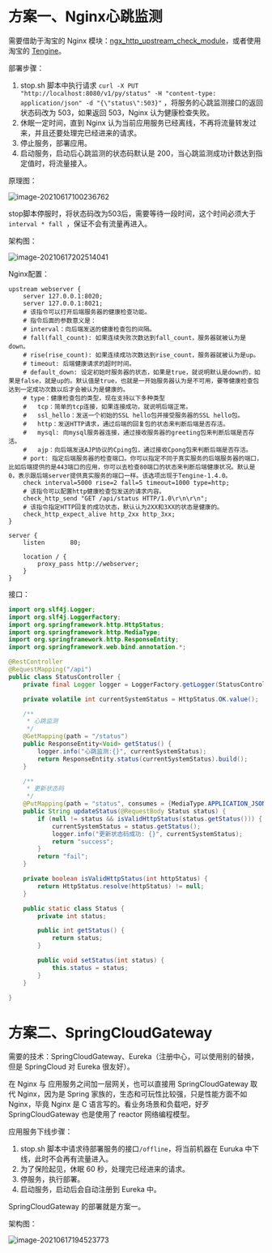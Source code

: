 # 方案一、Nginx心跳监测

需要借助于淘宝的 Nginx 模块：[ngx_http_upstream_check_module](http://tengine.taobao.org/document_cn/http_upstream_check_cn.html)，或者使用淘宝的 [Tengine](http://tengine.taobao.org/)。

部署步骤：

1. stop.sh 脚本中执行请求 `curl -X PUT "http://localhost:8080/v1/py/status" -H "content-type: application/json" -d "{\"status\":503}"` ，将服务的心跳监测接口的返回状态码改为 503，如果返回 503，Nginx 认为健康检查失败。
2. 休眠一定时间，直到 Nginx 认为当前应用服务已经离线，不再将流量转发过来，并且还要处理完已经进来的请求。
3. 停止服务，部署应用。
4. 启动服务，启动后心跳监测的状态码默认是 200，当心跳监测成功计数达到指定值时，将流量接入。

原理图：

![image-20210617100236762](http://snail-resources.oss-cn-beijing.aliyuncs.com/1623895357.6439402xtrbMcC9yf.png)

stop脚本停服时，将状态码改为503后，需要等待一段时间，这个时间必须大于 `interval * fall `，保证不会有流量再进入。

架构图：

![image-20210617202514041](http://snail-resources.oss-cn-beijing.aliyuncs.com/1623932715.0295832s2E8alv1Hq.png)

Nginx配置：

```shell
upstream webserver {
    server 127.0.0.1:8020;
    server 127.0.0.1:8021;
	# 该指令可以打开后端服务器的健康检查功能。
    # 指令后面的参数意义是：
    # interval：向后端发送的健康检查包的间隔。
    # fall(fall_count): 如果连续失败次数达到fall_count，服务器就被认为是down。
    # rise(rise_count): 如果连续成功次数达到rise_count，服务器就被认为是up。
    # timeout: 后端健康请求的超时时间。
    # default_down: 设定初始时服务器的状态，如果是true，就说明默认是down的，如果是false，就是up的。默认值是true，也就是一开始服务器认为是不可用，要等健康检查包达到一定成功次数以后才会被认为是健康的。
    # type：健康检查包的类型，现在支持以下多种类型
    # 	tcp：简单的tcp连接，如果连接成功，就说明后端正常。
    # 	ssl_hello：发送一个初始的SSL hello包并接受服务器的SSL hello包。
    # 	http：发送HTTP请求，通过后端的回复包的状态来判断后端是否存活。
    # 	mysql: 向mysql服务器连接，通过接收服务器的greeting包来判断后端是否存活。
    # 	ajp：向后端发送AJP协议的Cping包，通过接收Cpong包来判断后端是否存活。
    # port: 指定后端服务器的检查端口。你可以指定不同于真实服务的后端服务器的端口，比如后端提供的是443端口的应用，你可以去检查80端口的状态来判断后端健康状况。默认是0，表示跟后端server提供真实服务的端口一样。该选项出现于Tengine-1.4.0。
    check interval=5000 rise=2 fall=5 timeout=1000 type=http;
    # 该指令可以配置http健康检查包发送的请求内容。
    check_http_send "GET /api/status HTTP/1.0\r\n\r\n";
    # 该指令指定HTTP回复的成功状态，默认认为2XX和3XX的状态是健康的。
    check_http_expect_alive http_2xx http_3xx;
}

server {
    listen       80;

    location / {
    	proxy_pass http://webserver;
    }
}
```

接口：

```java
import org.slf4j.Logger;
import org.slf4j.LoggerFactory;
import org.springframework.http.HttpStatus;
import org.springframework.http.MediaType;
import org.springframework.http.ResponseEntity;
import org.springframework.web.bind.annotation.*;

@RestController
@RequestMapping("/api")
public class StatusController {
    private final Logger logger = LoggerFactory.getLogger(StatusController.class);

    private volatile int currentSystemStatus = HttpStatus.OK.value();

    /**
     * 心跳监测
     */
    @GetMapping(path = "/status")
    public ResponseEntity<Void> getStatus() {
        logger.info("心跳监测:{}", currentSystemStatus);
        return ResponseEntity.status(currentSystemStatus).build();
    }

    /**
     * 更新状态码
     */
    @PutMapping(path = "status", consumes = {MediaType.APPLICATION_JSON_VALUE}, produces = MediaType.APPLICATION_JSON_VALUE)
    public String updateStatus(@RequestBody Status status) {
        if (null != status && isValidHttpStatus(status.getStatus())) {
            currentSystemStatus = status.getStatus();
            logger.info("更新状态码成功: {}", currentSystemStatus);
            return "success";
        }
        return "fail";
    }

    private boolean isValidHttpStatus(int httpStatus) {
        return HttpStatus.resolve(httpStatus) != null;
    }

    public static class Status {
        private int status;

        public int getStatus() {
            return status;
        }

        public void setStatus(int status) {
            this.status = status;
        }
    }

}
```

# 方案二、SpringCloudGateway

需要的技术：SpringCloudGateway、Eureka（注册中心，可以使用别的替换，但是 SpringCloud 对 Eureka 很友好）。

在 Nginx 与 应用服务之间加一层网关，也可以直接用 SpringCloudGateway 取代 Nginx，因为是 Spring 家族的，生态和可玩性比较强，只是性能方面不如 Nginx，毕竟 Nginx 是 C 语言写的。看业务场景和负载吧，好歹 SpringCloudGateway 也是使用了 reactor 网络编程模型。

应用服务下线步骤：

1. stop.sh 脚本中请求待部署服务的接口`/offline`，将当前机器在 Euruka 中下线，此时不会再有流量进入。
2. 为了保险起见，休眠 60 秒，处理完已经进来的请求。
3. 停服务，执行部署。
4. 启动服务，启动后会自动注册到 Eureka 中。

SpringCloudGateway 的部署就是方案一。

架构图：

![image-20210617194523773](http://snail-resources.oss-cn-beijing.aliyuncs.com/1623930324.6085818xgeX86yswK.png)
